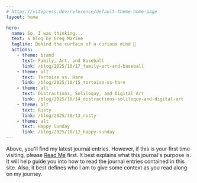```yaml
---
# https://vitepress.dev/reference/default-theme-home-page
layout: home

hero:
  name: So, I was thinking...
  text: a blog by Greg Marine
  tagline: Behind the curtain of a curious mind 🤔
  actions:
    - theme: brand
      text: Family, Art, and Baseball
      link: /blog/2025/10/17_family-art-and-baseball
    - theme: alt
      text: Tortoise vs. Hare
      link: /blog/2025/10/15_tortoise-vs-hare
    - theme: alt
      text: Distractions, Soliloquy, and Digital Art
      link: /blog/2025/10/14_distractions-soliloquy-and-digital-art
    - theme: alt
      text: Rusty
      link: /blog/2025/10/13_rusty
    - theme: alt
      text: Happy Sunday
      link: /blog/2025/10/12_happy-sunday
---
```


Above, you'll find my latest journal entries. However, if this is your first time visiting, please [Read Me](read-me) first. It best explains what this journal's purpose is. It will help guide you into how to read the journal entries contained in this site. Also, it best defines who I am to give some context as you read along on my journey.
